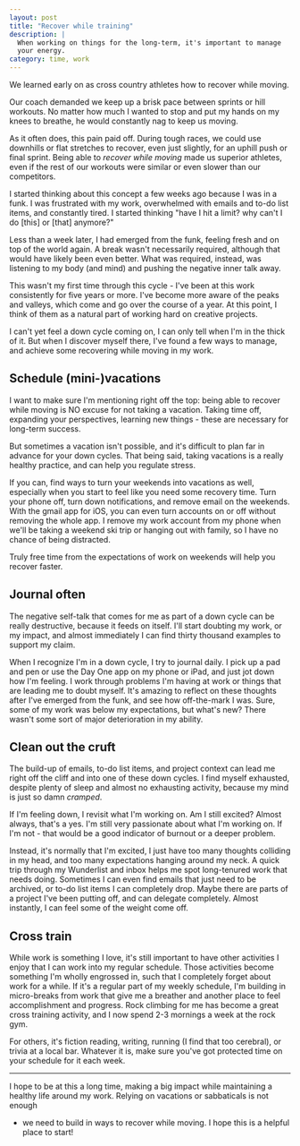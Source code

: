 ```yaml
---
layout: post
title: "Recover while training"
description: |
  When working on things for the long-term, it's important to manage
  your energy.
category: time, work
---
```


We learned early on as cross country athletes how to recover while moving.

Our coach demanded we keep up a brisk pace between sprints or hill workouts. No
matter how much I wanted to stop and put my hands on my knees to
breathe, he would constantly nag to keep us moving.

As it often does, this pain paid off. During tough races, we could use
downhills or flat stretches to recover, even just slightly, for an uphill push
or final sprint. Being able to _recover while moving_ made us superior athletes,
even if the rest of our workouts were similar or even slower than our
competitors.

I started thinking about this concept a few weeks ago because I was in a funk.
I was frustrated with my work, overwhelmed with emails and to-do list items,
and constantly tired. I started thinking "have I hit a limit? why can't I do
[this] or [that] anymore?"

Less than a week later, I had emerged from the funk, feeling fresh and on top
of the world again. A break wasn't necessarily required, although that would
have likely been even better. What was required, instead, was listening to my
body (and mind) and pushing the negative inner talk away.

This wasn't my first time through this cycle - I've been at this work
consistently for five years or more. I've become more aware of the peaks and
valleys, which come and go over the course of a year. At this point, I think of
them as a natural part of working hard on creative projects.

I can't yet feel a down cycle coming on, I can only tell when I'm in the thick
of it. But when I discover myself there, I've found a few ways to manage, and
achieve some recovering while moving in my work.

## Schedule (mini-)vacations

I want to make sure I'm mentioning right off the top: being able to recover
while moving is NO excuse for not taking a vacation. Taking time off, expanding
your perspectives, learning new things - these are necessary for long-term
success.

But sometimes a vacation isn't possible, and it's difficult to plan far in
advance for your down cycles. That being said, taking vacations is a really
healthy practice, and can help you regulate stress.

If you can, find ways to turn your weekends into vacations as well, especially
when you start to feel like you need some recovery time. Turn your phone off,
turn down notifications, and remove email on the weekends. With the gmail app
for iOS, you can even turn accounts on or off without removing the whole app. I
remove  my work account from my phone when we'll be taking a weekend ski trip
or hanging out with family, so I have no chance of being distracted.

Truly free time from the expectations of work on weekends will help you recover
faster.

## Journal often

The negative self-talk that comes for me as part of a down cycle can be really
destructive, because it feeds on itself. I'll start doubting my work, or my
impact, and almost immediately I can find thirty thousand examples to support
my claim.

When I recognize I'm in a down cycle, I try to journal daily. I pick up a pad
and pen or use the Day One app on my phone or iPad, and just jot down how I'm
feeling. I work through problems I'm having at work or things that are leading
me to doubt myself. It's amazing to reflect on these thoughts after I've
emerged from the funk, and see how off-the-mark I was. Sure, some of my work
was below my expectations, but what's new? There wasn't some sort of major
deterioration in my ability.

## Clean out the cruft

The build-up of emails, to-do list items, and project context can lead me right
off the cliff and into one of these down cycles. I find myself exhausted,
despite plenty of sleep and almost no exhausting activity, because my mind is
just so damn _cramped_.

If I'm feeling down, I revisit what I'm working on. Am I still excited? Almost
always, that's a yes. I'm still very passionate about what I'm working on. If
I'm not - that would be a good indicator of burnout or a deeper problem.

Instead, it's normally that I'm excited, I just have too many thoughts
colliding in my head, and too many expectations hanging around my neck. A quick
trip through my Wunderlist and inbox helps me spot long-tenured work that needs
doing. Sometimes I can even find emails that just need to be archived, or to-do
list items I can completely drop. Maybe there are parts of a project I've been
putting off, and can delegate completely. Almost instantly, I can feel some of
the weight come off.

## Cross train

While work is something I love, it's still important to have other activities I
enjoy that I can work into my regular schedule. Those activities become
something I'm wholly engrossed in, such that I completely forget about work for
a while. If it's a regular part of my weekly schedule, I'm building in
micro-breaks from work that give me a breather and another place to feel
accomplishment and progress. Rock climbing for me has become a great cross
training activity, and I now spend 2-3 mornings a week at the rock gym.

For others, it's fiction reading, writing, running (I find that too cerebral),
or trivia at a local bar. Whatever it is, make sure you've got protected time
on your schedule for it each week.

---

I hope to be at this a long time, making a big impact while maintaining a
healthy life around my work. Relying on vacations or sabbaticals is not enough
- we need to build in ways to recover while moving. I hope this is a helpful
place to start!
